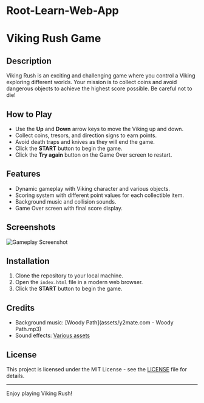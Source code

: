 # Root-Learn-Web-App

# Viking Rush Game

## Description
Viking Rush is an exciting and challenging game where you control a Viking exploring different worlds. Your mission is to collect coins and avoid dangerous objects to achieve the highest score possible. Be careful not to die!

## How to Play
- Use the **Up** and **Down** arrow keys to move the Viking up and down.
- Collect coins, tresors, and direction signs to earn points.
- Avoid death traps and knives as they will end the game.
- Click the **START** button to begin the game.
- Click the **Try again** button on the Game Over screen to restart.

## Features
- Dynamic gameplay with Viking character and various objects.
- Scoring system with different point values for each collectible item.
- Background music and collision sounds.
- Game Over screen with final score display.

## Screenshots
![Gameplay Screenshot](screenshot.png)

## Installation
1. Clone the repository to your local machine.
2. Open the `index.html` file in a modern web browser.
3. Click the **START** button to begin the game.

## Credits
- Background music: [Woody Path](assets/y2mate.com - Woody Path.mp3)
- Sound effects: [Various assets](assets/)

## License
This project is licensed under the MIT License - see the [LICENSE](LICENSE) file for details.

---

Enjoy playing Viking Rush!

